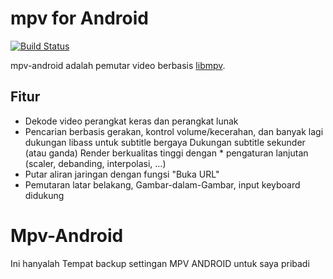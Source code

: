 # mpv for Android

[![Build Status](https://github.com/mpv-android/mpv-android/actions/workflows/build.yml/badge.svg?branch=master)](https://github.com/mpv-android/mpv-android/actions/workflows/build.yml)

mpv-android adalah pemutar video berbasis [libmpv](https://github.com/mpv-player/mpv).

## Fitur

* Dekode video perangkat keras dan perangkat lunak
* Pencarian berbasis gerakan, kontrol volume/kecerahan, dan banyak lagi
dukungan libass untuk subtitle bergaya
Dukungan subtitle sekunder (atau ganda)
Render berkualitas tinggi dengan * pengaturan lanjutan (scaler, debanding, interpolasi, ...)
* Putar aliran jaringan dengan fungsi "Buka URL"
* Pemutaran latar belakang, Gambar-dalam-Gambar, input keyboard didukung

# Mpv-Android
Ini hanyalah 
Tempat backup settingan MPV ANDROID untuk saya pribadi
